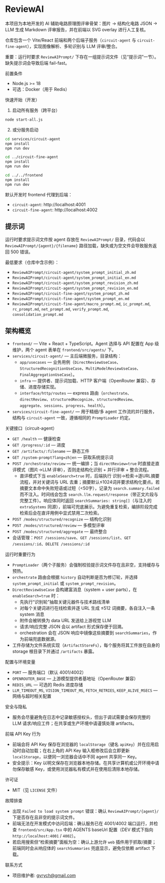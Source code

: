 # ReviewAI

本项目为本地开发的 AI 辅助电路原理图评审骨架：图片 → 结构化电路 JSON → LLM 生成 Markdown 评审报告，并在前端以 SVG overlay 进行人工复核。

仓库包含一个 Vite/React 前端和两个后端子服务（`circuit-agent` 与 `circuit-fine-agent`），实现图像解析、多轮识别与 LLM 评审/整合。

重要：运行时要求 `ReviewAIPrompt/` 下存在一组提示词文件（见“提示词”一节）。缺失提示词会导致后端 fail-fast。

前置条件
- Node.js >= 18
- 可选：Docker（用于 Redis）

快速开始（开发）

1. 启动所有服务（跨平台）

```bash
node start-all.js
```

2. 或分服务启动

```bash
cd services/circuit-agent
npm install
npm run dev

cd ../circuit-fine-agent
npm install
npm run dev

cd ../../frontend
npm install
npm run dev
```

默认开发时 frontend 代理到后端：
- `circuit-agent`: http://localhost:4001
- `circuit-fine-agent`: http://localhost:4002

提示词
-----

运行时要求提示词文件按 agent 存放在 `ReviewAIPrompt/` 目录，代码会以 `ReviewAIPrompt/{agent}/{filename}` 路径加载，缺失或为空文件会导致服务返回 500 错误。

最低要求（仓库中含示例）：

- `ReviewAIPrompt/circuit-agent/system_prompt_initial_zh.md`
- `ReviewAIPrompt/circuit-agent/system_prompt_initial_en.md`
- `ReviewAIPrompt/circuit-agent/system_prompt_revision_zh.md`
- `ReviewAIPrompt/circuit-agent/system_prompt_revision_en.md`
- `ReviewAIPrompt/circuit-fine-agent/system_prompt_zh.md`
- `ReviewAIPrompt/circuit-fine-agent/system_prompt_en.md`
- `ReviewAIPrompt/circuit-fine-agent/macro_prompt.md`, `ic_prompt.md`, `rc_prompt.md`, `net_prompt.md`, `verify_prompt.md`, `consolidation_prompt.md`

架构概览
-------

- `frontend/` — Vite + React + TypeScript。Agent 选择与 API 配置在 App 级维护，两个 agent 表单在 `frontend/src/agents/` 下。
- `services/circuit-agent/` — 主后端微服务，目录结构：
  - `app/usecases` — 业务用例（`DirectReviewUseCase`、`StructuredRecognitionUseCase`、`MultiModelReviewUseCase`、`FinalAggregationUseCase`）。
  - `infra` — 提供者、提示词加载、HTTP 客户端（OpenRouter 兼容）、存储、进度存储实现。
  - `interface/http/routes` — express 路由（`orchestrate`、`directReview`、`structuredRecognize`、`structuredReview`、`aggregate`、`sessions`、`progress`、`health`）。
- `services/circuit-fine-agent/` — 用于精细/多 agent 工作流的并行服务，结构与 `circuit-agent` 一致，遵循相同的 `PromptLoader` 约定。

关键接口（circuit-agent）
- `GET /health` — 健康检查
- `GET /progress/:id` — 进度
- `GET /artifacts/:filename` — 静态工件
- `GET /system-prompt?lang=zh|en` — 获取系统提示词
- `POST /orchestrate/review` — 统一编排；当 `directReview=true` 时直接走直评模式（图片→LLM 评审），否则走结构化识别 + 并行评审 + 整合流程。
  - 直评模式下当 `enableSearch=true` 时，后端执行 识别→检索→逐URL摘要 流程，并对关键词与 URL 去重；摘要默认≤1024词并要求结构化要点。若摘要文本命中失败短语或过短（<50字），记录为 `search.summary.failed` 而不注入。时间线会包含 `search.llm.request/response`（带正文片段与完整工件）。响应体同时返回 `searchSummaries: string[]`（与注入的 `extraSystems` 同源），前端可兜底展示。为避免重复检索，编排阶段完成检索后会在直评用例中显式禁用二次检索。
- `POST /modes/structured/recognize` — 结构化识别
- `POST /modes/structured/review` — 多模型评审
- `POST /modes/structured/aggregate` — 最终整合
- 会话管理：`POST /sessions/save`、`GET /sessions/list`、`GET /sessions/:id`、`DELETE /sessions/:id`

运行时重要行为
- `PromptLoader`（两个子服务）会强制校验提示词文件存在且非空，支持缓存与预热。
- `orchestrate` 路由会根据 `history` 自动判断是否为修订轮，并选择 `system_prompt_initial` 或 `system_prompt_revision`。
- `DirectReviewUseCase` 会构建富消息（system + user parts），在 `enableSearch=true` 时：
  - 先执行“识别轮”抽取关键元器件与技术路线清单
  - 对每个关键词进行在线检索并逐 URL 生成 ≤512 词摘要，各自注入一条 system 消息
  - 附件会被转换为 data URL 发送给上游视觉 LLM
  - 请求/响应完整 JSON 会以 artifact 形式保存便于回溯。
  - orchestration 会在 JSON 响应中镜像这些摘要到 `searchSummaries`，作为前端兜底数据源。
- 工件存储为文件系统实现（`ArtifactStoreFs`），每个服务将其工件放在自身的 storage 根目录下并通过 `/artifacts` 暴露。

配置与环境变量
- `PORT` — 服务端口（默认 4001/4002）
- `OPENROUTER_BASE` — 上游模型提供者基地址（OpenRouter 兼容）
- `REDIS_URL` — 可选的 Redis 进度存储
- `LLM_TIMEOUT_MS`, `VISION_TIMEOUT_MS`, `FETCH_RETRIES`, `KEEP_ALIVE_MSECS` — 网络与超时相关配置

安全与隐私
- 服务会尽量避免在日志中记录敏感授权头，但出于调试需要会保存完整的 LLM 请求/响应工件；在共享或生产环境中请谨慎处理 artifacts。

前端 API Key 行为

- 前端会将 API Key 保存在浏览器的 `localStorage`（键名 `apiKey`）并在应用启动时自动加载；在右上角的 API Key 输入框修改后会立即更新 `localStorage`，以便同一浏览器会话中不同 agent 共享同一 Key。
- 安全提示：Key 以明文保存在浏览器本地存储。在共享计算机或公开环境中请勿保存敏感 Key，或使用浏览器私有模式并在使用后清除本地存储。

许可证
- MIT（见 `LICENSE` 文件）

故障排查
- 出现 `Failed to load system prompt` 错误：确认 `ReviewAIPrompt/{agent}/` 下是否存在且非空的提示词文件。
- 前端无法在开发模式中访问后端：确认服务已在 4001/4002 端口运行，并检查 `frontend/src/App.tsx` 中的 AGENTS baseUrl 配置（DEV 模式下指向 `http://localhost:4001` / `4002`）。
 - 若启用搜索但“检索摘要”面板为空：确认上游允许 `web` 插件用于抓取/摘要；前端同时会从响应体的 `searchSummaries` 兜底显示，避免仅依赖 artifact 下载。

联系方式
- 项目维护者: gyrych@gmail.com
